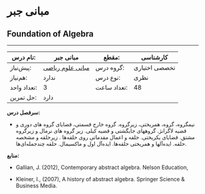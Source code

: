 # مبانی جبر
## Foundation of Algebra
_______________________________________________________________________________
| نام درس:    | مبانی جبر                                                | مقطع:       | کارشناسی      |
| ----------- | -------------------------------------------------------- | ----------- | ------------- |
| پیش‌نیاز:   | [مبانی علوم ریاضی](../base/Foundation-of-Mathematics.md) | گروه درس:   | تخصصی اختیاری |
| هم‌نیاز:    | ندارد                                                    | نوع درس:    | نظری          |
| تعداد واحد: | 3                                                        | تعداد ساعت: | 48            |
| حل تمرین:   |  دارد                                                    |             |               |

**سرفصل درس:**


- نیمگروه، گروه، همریختی، زیرگروه. گروه خارج قسمتی، قضایای گروه های دوری و قضیه لاگرانژ. گروههای جایگشتی و قضیه کیلی. زیر گروه های نرمال و زیرگروه مشتق. قضایای یکریختی. حلقه و اعمال مقدماتی روی حلقه‌ها . زیرحلقه و مشخصه حلقه. ایده‌آلها و همریختی حلقه‌ها. ایده‌آل اول و ماکسیمال. حلقه چندجمله‌ای‌ها.


**منابع:**


- Gallian, J. (2012), Contemporary abstract algebra. Nelson Education,

- Kleiner, I., (2007), A history of abstract algebra. Springer Science & Business Media.
